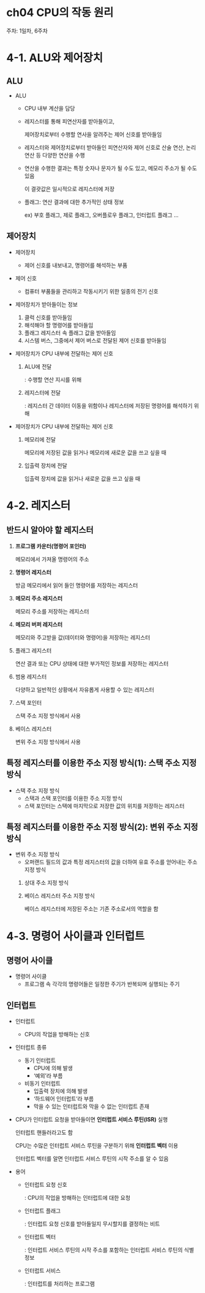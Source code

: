 # ch04 CPU의 작동 원리

주차: 1일차, 6주차

# 4-1. ALU와 제어장치

## ALU

- ALU
    - CPU 내부 계산을 담당
    - 레지스터를 통해 피연산자를 받아들이고,
        
        제어장치로부터 수행할 연사을 알려주는 제어 신호를 받아들임
        
    - 레지스터와 제어장치로부터 받아들인 피연산자와 제어 신호로 산술 연산, 논리 연산 등 다양한 연산을 수행
    - 연산을 수행한 결과는 특정 숫자나 문자가 될 수도 있고, 메모리 주소가 될 수도 있음
        
        이 결괏값은 일시적으로 레지스터에 저장 
        
    - 플래그: 연산 결과에 대한 추가적인 상태 정보
        
        ex) 부호 플래그, 제로 플래그, 오버플로우 플래그, 인터럽트 플래그 …
        

## 제어장치

- 제어장치
    - 제어 신호를 내보내고, 명령어를 해석하는 부품
- 제어 신호
    - 컴퓨터 부품들을 관리하고 작동시키기 위한 일종의 전기 신호
- 제어장치가 받아들이는 정보
    1. 클럭 신호를 받아들임
    2. 해석해야 할 명령어를 받아들임
    3. 플래그 레지스터 속 플래그 값을 받아들임
    4. 시스템 버스, 그중에서 제어 버스로 전달된 제어 신호를 받아들임
- 제어장치가 CPU 내부에 전달하는 제어 신호
    1. ALU에 전달 
        
        : 수행할 연산 지시를 위해
        
    2. 레지스터에 전달 
        
        : 레지스터 간 데이터 이동을 위함이나 레지스터에 저장된 명령어를 해석하기 위해
        
- 제어장치가 CPU 내부에 전달하는 제어 신호
    1. 메모리에 전달
        
        메모리에 저장된 값을 읽거나 메모리에 새로운 값을 쓰고 싶을 때
        
    2. 입출력 장치에 전달
        
        입출력 장치에 값을 읽거나 새로운 값을 쓰고 싶을 때
        

# 4-2. 레지스터

## 반드시 알아야 할 레지스터

1. **프로그램 카운터(명령어 포인터)**
    
    메모리에서 가져올 명령어의 주소
    
2. **명령어 레지스터**
    
    방금 메모리에서 읽어 들인 명령어를 저장하는 레지스터
    
3. **메모리 주소 레지스터**
    
    메모리 주소를 저장하는 레지스터
    
4. **메모리 버퍼 레지스터**
    
    메모리와 주고받을 값(데이터와 명령어)을 저장하는 레지스터
    
5. 플래그 레지스터
    
    연산 결과 또는 CPU 상태에 대한 부가적인 정보를 저장하는 레지스터
    
6. 범용 레지스터
    
    다양하고 일반적인 상황에서 자유롭게 사용할 수 있는 레지스터
    
7. 스택 포인터
    
    스택 주소 지정 방식에서 사용
    
8. 베이스 레지스터
    
    변위 주소 지정 방식에서 사용
    

## 특정 레지스터를 이용한 주소 지정 방식(1): 스택 주소 지정 방식

- 스택 주소 지정 방식
    - 스택과 스택 포인터를 이용한 주소 지정 방식
    - 스택 포인터는 스택에 마지막으로 저장한 값의 위치를 저장하는 레지스터

## 특정 레지스터를 이용한 주소 지정 방식(2): 변위 주소 지정 방식

- 변위 주소 지정 방식
    - 오퍼랜드 필드의 값과 특정 레지스터의 값을 더하여 유효 주소를 얻어내는 주소 지정 방식
    1. 상대 주소 지정 방식
    2. 베이스 레지스터 주소 지정 방식
        
        베이스 레지스터에 저장된 주소는 기존 주소로서의 역할을 함
        

# 4-3. 명령어 사이클과 인터럽트

## 명령어 사이클

- 명령어 사이클
    - 프로그램 속 각각의 명령어들은 일정한 주기가 반복되며 실행되는 주기

## 인터럽트

- 인터럽트
    - CPU의 작업을 방해하는 신호
- 인터럽트 종류
    - 동기 인터럽트
        - CPU에 의해 발생
        - ‘예외’라 부름
    - 비동기 인터럽트
        - 입출력 장치에 의해 발생
        - ‘하드웨어 인터럽트’라 부름
        - 막을 수 있는 인터럽트와 막을 수 없는 인터럽트 존재

- CPU가 인터럽트 요청을 받아들이면 **인터럽트 서비스 루틴(ISR)** 실행
    
    인터럽트 핸들러라고도 함
    
    CPU는 수많은 인터럽트 서비스 루틴을 구분하기 위해 **인터럽트 벡터** 이용
    
    인터럽트 벡터를 알면 인터럽트 서비스 루틴의 시작 주소를 알 수 있음
    

- 용어
    - 인터럽트 요청 신호
        
        : CPU의 작업을 방해하는 인터럽트에 대한 요청
        
    - 인터럽트 플래그
        
        : 인터럽트 요청 신호를 받아들일지 무시할지를 결정하는 비트
        
    - 인터럽트 벡터
        
        : 인터럽트 서비스 루틴의 시작 주소를 포함하는 인터럽트 서비스 루틴의 식별 정보
        
    - 인터럽트 서비스
        
        : 인터럽트를 처리하는 프로그램
